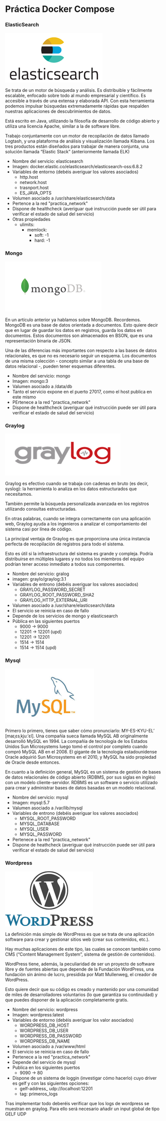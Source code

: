# Práctica Docker Compose


### ElasticSearch
![Alt text](images/cap1.png?raw=true "Title")

Se trata de un motor de búsqueda y análisis. Es distribuible y fácilmente escalable, enfocado sobre todo al mundo empresarial y científico. Es accesible a través de una extensa y elaborada API. Con esta herramienta podemos impulsar búsquedas extremadamente rápidas que respalden nuestras aplicaciones de descubrimientos de datos.

Está escrito en Java, utilizando la filosofía de desarrollo de código abierto y utiliza una licencia Apache, similar a la de software libre.

Trabajo conjuntamente con un motor de recopilación de datos llamado Logtash, y una plataforma de análisis y visualización llamada Kibana. Los tres productos están diseñados para trabajar de manera conjunta, una solución llamada “Elastic Stack” (anteriormente llamada ELK)

- Nombre del servicio: elasticsearch
- Imagen: docker.elastic.co/elasticsearch/elasticsearch-oss:6.8.2
- Variables de entorno (debéis averiguar los valores asociados)
    - http.host
    - network.host
    - trasnport.host
    - ES_JAVA_OPTS
- Volumen asociado a /usr/share/elasticsearch/data
- Pertence a la red "practica_network"
- Dispone de healthcheck (averiguar qué instrucción puede ser útil para verificar el estado de salud del servicio)
- Otras propiedades
    - ulimits:
        - memlock:
            - soft: -1
            - hard: -1

### Mongo

![Alt text](images/cap2.png?raw=true "Title")

En un artículo anterior ya hablamos sobre MongoDB. Recordemos. MongoDB es una base de datos orientada a documentos. Esto quiere decir que en lugar de guardar los datos en registros, guarda los datos en documentos. Estos documentos son almacenados en BSON, que es una representación binaria de JSON.

Una de las diferencias más importantes con respecto a las bases de datos relacionales, es que no es necesario seguir un esquema. Los documentos de una misma colección - concepto similar a una tabla de una base de datos relacional -, pueden tener esquemas diferentes.

- Nombre del servicio: mongo
- Imagen: mongo:3
- Valumen asociado a /data/db
- Tanto el servicio expone en el puerto 27017, como el host publica en este mismo
- PErtenece a la red "practica_network"
- Dispone de healthcheck (averiguar qué instrucción puede ser útil para verificar el estado de salud del servicio)

### Graylog

![Alt text](images/cap3.png?raw=true "Title")

Graylog es efectivo cuando se trabaja con cadenas en bruto (es decir, syslog): la herramienta lo analiza en los datos estructurados que necesitamos.

También permite la búsqueda personalizada avanzada en los registros utilizando consultas estructuradas.

En otras palabras, cuando se integra correctamente con una aplicación web, Graylog ayuda a los ingenieros a analizar el comportamiento del sistema casi por línea de código.

La principal ventaja de Graylog es que proporciona una única instancia perfecta de recopilación de registros para todo el sistema.

Esto es útil si la infraestructura del sistema es grande y compleja. Podría distribuirse en múltiples lugares y no todos los miembros del equipo podrían tener acceso inmediato a todos sus componentes.

- Nombre del servicio: gralog
- imagen: graylo/graylog:3.1
- Variables de entrono (debéis averiguar los valores asociados)
    - GRAYLOG_PASSWORD_SECRET
    - GRAYLOG_ROOT_PASSWORD_SHA2
    - GRAYLOG_HTTP_EXTERNAL_URI
- Valumen asociado a /usr/share/elasticsearch/data
- El servicio se reinicia en caso de fallo
- Depende de los servicios de mongo y elasticsearch
- Pública en las siguientes puertos
    - 9000 -> 9000
    - 12201 -> 12201 (upd)
    - 12201 -> 12201
    - 1514 -> 1514
    - 1514 -> 1514 (upd)

### Mysql

![Alt text](images/cap4.jpeg?raw=true "Title")

Primero lo primero, tienes que saber cómo pronunciarlo: MY-ES-KYU-EL’ [maɪˌɛsˌkjuːˈɛl]. Una compañía sueca llamada MySQL AB originalmente desarrolló MySQL en 1994. La compañía de tecnología de los Estados Unidos Sun Microsystems luego tomó el control por completo cuando compró MySQL AB en el 2008. El gigante de la tecnología estadounidense Oracle adquirió Sun Microsystems en el 2010, y MySQL ha sido propiedad de Oracle desde entonces.

En cuanto a la definición general, MySQL es un sistema de gestión de bases de datos relacionales de código abierto (RDBMS, por sus siglas en inglés) con un modelo cliente-servidor. RDBMS es un software o servicio utilizado para crear y administrar bases de datos basadas en un modelo relacional.

- Nombre del servicio: mysql
- Imagen: mysql:5.7
- Valumen asociado a /var/lib/mysql
- Variables de entrono (debéis averiguar los valores asociados)
    - MYSQL_ROOT_PASSWORD
    - MYSQL_DATABASE
    - MYSQL_USER
    - MYSQL_PASSWORD
- Pertenece a la red "practica_network"
- Dispone de heathcheck (averiguar qué instrucción puede ser útil para verificar el estado de salud del servicio)

### Wordpress

![Alt text](images/cap5.png?raw=true "Title")

La definición más simple de WordPress es que se trata de una aplicación software para crear y gestionar sitios web (crear sus contenidos, etc.).

Hay muchas aplicaciones de este tipo, las cuales se conocen también como CMS (“Content Management System”, sistema de gestión de contenidos).

WordPress tiene, además, la peculiaridad de ser un proyecto de software libre y de fuentes abiertas que depende de la Fundación WordPress, una fundación sin ánimo de lucro, presidida por Matt Mullenweg, el creador de WordPress.

Esto quiere decir que su código es creado y mantenido por una comunidad de miles de desarrolladores voluntarios (lo que garantiza su continuidad) y que puedes disponer de la aplicación completamente gratis.


- Nombre del servicio: wordpress
- Imagen: wordpress:latest
- Variables de entorno (debéis averiguar los valor asociados)
    - WORDPRESS_DB_HOST
    - WORDPRESS_DB_USER
    - WORDPRESS_DB_PASSWORD
    - WORDPRESS_DB_NAME
- Volumen asociado a /var/www/html
- El servicio se reinicia en caso de fallo
- Pertenece a la red "practica_network"
- Depende del servicio de mysql
- Publica en los siguientes puertos
    - 9090 -> 80
- Dispone de un sistema de loggin (investigar cómo hacerlo) cuyo driver es gelf y con las siguientes opciones:
    - gelf-address_ udp://localhost:12201
    - tag: primeros_logs

Tras implementar todo deberéis verificar que los logs de wordpress se muestran en graylog. Para ello será necesario añadir un input global de tipo GELF UDP


```markdown
```